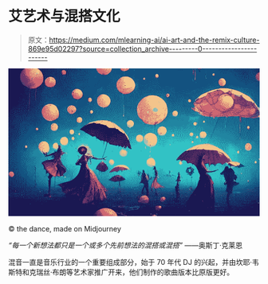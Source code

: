 # 艾艺术与混搭文化

> 原文：<https://medium.com/mlearning-ai/ai-art-and-the-remix-culture-869e95d02297?source=collection_archive---------0----------------------->

![](img/9944adfacca6dfa2334db08e16071eb9.png)

© the dance, made on Midjourney

*“每一个新想法都只是一个或多个先前想法的混搭或混搭”*
——奥斯丁·克莱恩

混音一直是音乐行业的一个重要组成部分，始于 70 年代 DJ 的兴起，并由坎耶·韦斯特和克瑞丝·布朗等艺术家推广开来，他们制作的歌曲版本比原版更好。